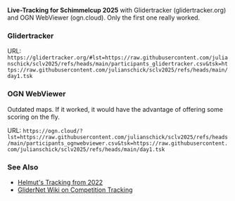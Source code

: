 **Live-Tracking for Schimmelcup 2025** with Glidertracker (glidertracker.org) and OGN WebViewer (ogn.cloud). Only the first one really worked.

### Glidertracker

URL: `https://glidertracker.org/#lst=https://raw.githubusercontent.com/julianschick/sclv2025/refs/heads/main/participants_glidertracker.csv&tsk=https://raw.githubusercontent.com/julianschick/sclv2025/refs/heads/main/day1.tsk`

### OGN WebViewer

Outdated maps. If it worked, it would have the advantage of offering some scoring on the fly.

URL: `https://ogn.cloud/?lst=https://raw.githubusercontent.com/julianschick/sclv2025/refs/heads/main/participants_ognwebviewer.csv&tsk=https://raw.githubusercontent.com/julianschick/sclv2025/refs/heads/main/day1.tsk`

### See Also

* [Helmut's Tracking from 2022](https://github.com/ferensch/sclv)
* [GliderNet Wiki on Competition Tracking](http://wiki.glidernet.org/wiki:competition-tracking)

